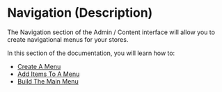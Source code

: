 # Navigation \(Description\)

The Navigation section of the Admin / Content interface will allow you to create navigational menus for your stores.

In this section of the documentation, you will learn how to:

* [Create A Menu](https://app.gitbook.com/@spark-solutions/s/spree-user-documentation/creating_a_new_menu)
* [Add Items To A Menu](https://app.gitbook.com/@spark-solutions/s/spree-user-documentation/add_items_to_a_menu)
* [Build The Main Menu](https://app.gitbook.com/@spark-solutions/s/spree-user-documentation/building_the_main_menu)

